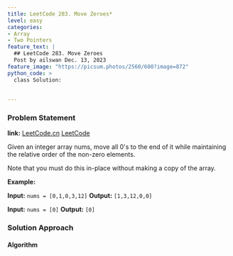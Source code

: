 ```yaml
---
title: LeetCode 283. Move Zeroes*
level: easy
categories:
- Array
- Two Pointers
feature_text: |
  ## LeetCode 283. Move Zeroes
  Post by ailswan Dec. 13, 2023
feature_image: "https://picsum.photos/2560/600?image=872"
python_code: >
  class Solution:
      
         
---
```


### Problem Statement
**link:**
[LeetCode.cn](https://leetcode.cn/problems/move-zeroes/)
[LeetCode](https://leetcode.com/problems/move-zeroes/)

Given an integer array nums, move all 0's to the end of it while maintaining the relative order of the non-zero elements.

Note that you must do this in-place without making a copy of the array.

 
**Example:**

**Input:** `nums = [0,1,0,3,12]`
**Output:** `[1,3,12,0,0]`
 
**Input:** `nums = [0]`
**Output:** `[0]`

### Solution Approach
 

#### Algorithm
 